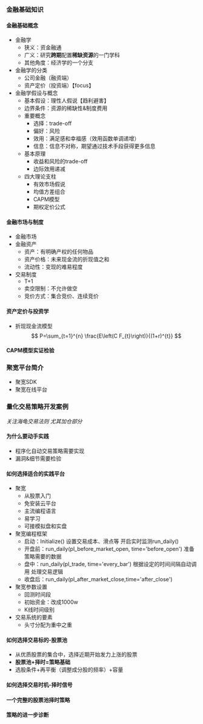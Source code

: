 ### 金融基础知识
#### 金融基础概念
- 金融学
  - 狭义：资金融通
  - 广义：研究**跨期**配置**稀缺资源**的一门学科
  - 其他角度：经济学的一个分支
- 金融学的分类
  - 公司金融（融资端）
  - 资产定价（投资端）【focus】
- 金融学假设与概念
  - 基本假设：理性人假说【趋利避害】
  - 边界条件：资源的稀缺性&制度费用
  - 重要概念
    - 选择：trade-off
    - 偏好：风险
    - 效用：满足感和幸福感（效用函数单调递增）
    - 信息：信息不对称，期望通过技术手段获得更多信息
  - 基本原理
    - 收益和风险的trade-off
    - 边际效用递减
  - 四大理论支柱
    - 有效市场假说
    - 均值方差组合
    - CAPM模型
    - 期权定价公式
#### 金融市场与制度
- 金融市场
- 金融资产
  - 资产：有明确产权的任何物品
  - 资产价格：未来现金流的折现值之和
  - 流动性：变现的难易程度
- 交易制度
  - T+1
  - 卖空限制：不允许做空
  - 竞价方式：集合竞价、连续竞价
#### 资产定价与投资学
- 折现现金流模型
$$
P=\sum_{t=1}^{n} \frac{E\left(C F_{t}\right)}{(1+r)^{t}}
$$
#### CAPM模型实证检验
### 聚宽平台简介
- 聚宽SDK
- 聚宽在线平台
### 量化交易策略开发案例
*关注海龟交易法则 尤其加仓部分*
#### 为什么要动手实践
- 程序化自动交易策略需要实现
- 漏洞&细节需要检验
#### 如何选择适合的实践平台
- 聚宽
  - 从股票入门
  - 免安装云平台
  - 主流编程语言
  - 易学习
  - 可接模拟盘和实盘
- 聚宽编程框架
  - 启动：Initialize() 设置交易成本、滑点等 开启实时监测run_daily()
  - 开盘前：run_daily(pl_before_market_open, time='before_open') 准备策略需要的数据
  - 盘中：run_daily(pl_trade, time='every_bar') 根据设定的时间间隔自动调用 处理交易逻辑
  - 收盘后：run_daily(pl_after_market_close,time='after_close')
- 聚宽参数设置
  - 回测时间段
  - 初始资金：改成1000w
  - K线时间级别
- 交易系统的要素
  - 头寸分配为重中之重
#### 如何选择交易标的-股票池
- 从优质股票的集合中，选择近期开始发力上涨的股票
- **股票池+择时=策略基础**
- 选股条件+再平衡（调整成分股的频率）+容量
#### 如何选择交易时机-择时信号
#### 一个完整的股票池择时策略
#### 策略的进一步诊断
